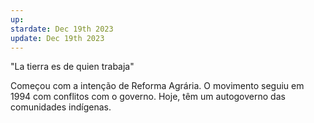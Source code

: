```yaml
---
up: 
stardate: Dec 19th 2023
update: Dec 19th 2023
---
```

"La tierra es de quien trabaja"

Começou com a intenção de Reforma Agrária. O movimento seguiu em 1994 com conflitos com o governo. Hoje, têm um autogoverno das comunidades indígenas.

